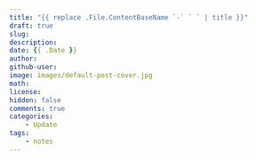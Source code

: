 ```yaml
---
title: "{{ replace .File.ContentBaseName `-` ` ` | title }}"
draft: true
slug:
description:
date: {{ .Date }}
author:
github-user:
image: images/default-post-cover.jpg
math:
license:
hidden: false
comments: true
categories:
    - Update
tags:
    - notes
---
```


